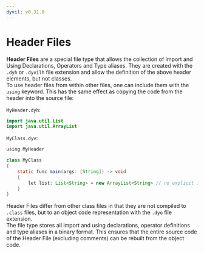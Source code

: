 ```yaml
---
dyvil: v0.31.0
---
```


# Header Files

**Header Files** are a special file type that allows the collection of Import and Using Declarations, Operators and Type aliases. They are created with the `.dyh` or `.dyvilh` file extension and allow the definition of the above header elements, but not classes.  
To use header files from within other files, one can include them with the `using` keyword. This has the same effect as copying the code from the header into the source file:

`MyHeader.dyh`:

```java
import java.util.List
import java.util.ArrayList
```

`MyClass.dyv`:

```java
using MyHeader

class MyClass
{
    static func main(args: [String]) -> void
    {
        let list: List<String> = new ArrayList<String> // no explicit import required
    }
}
```

Header Files differ from other class files in that they are not compiled to `.class` files, but to an object code representation with the `.dyo` file extension.  
The file type stores all import and using declarations, operator definitions and type aliases in a binary format. This ensures that the entire source code of the Header File \(excluding comments\) can be rebuilt from the object code.

